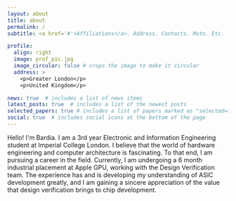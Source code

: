 ```yaml
---
layout: about
title: about
permalink: /
subtitle: <a href='#'>Affiliations</a>. Address. Contacts. Moto. Etc.

profile:
  align: right
  image: prof_pic.jpg
  image_circular: false # crops the image to make it circular
  address: >
    <p>Greater London</p>
    <p>United Kingdom</p>

news: true  # includes a list of news items
latest_posts: true  # includes a list of the newest posts
selected_papers: true # includes a list of papers marked as "selected={true}"
social: true  # includes social icons at the bottom of the page
---
```

Hello! I'm Bardia. I am a 3rd year Electronic and Information Engineering student at Imperial College London. I believe that the world of hardware engineering and computer architecture is fascinating. To that end, I am pursuing a career in the field. Currently, I am undergoing a 6 month industrial placement at Apple GPU, working with the Design Verification team. The experience has and is developing my understanding of ASIC development greatly, and I am gaining a sincere appreciation of the value that design verification brings to chip development.
